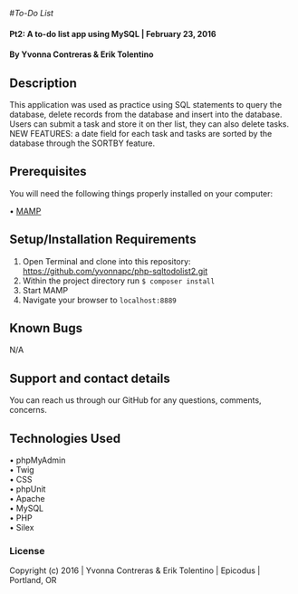 #_To-Do List_

#### Pt2: A to-do list app using MySQL | February 23, 2016

#### By Yvonna Contreras & Erik Tolentino

## Description

This application was used as practice using SQL statements to query the database, delete records from the database and insert into the database. Users can submit a task and store it on ther list, they can also delete tasks. NEW FEATURES: a date field for each task and tasks are sorted by the database through the SORTBY feature.

## Prerequisites

You will need the following things properly installed on your computer:

• [MAMP](https://www.mamp.info/en/downloads/)

## Setup/Installation Requirements

1. Open Terminal and clone into this repository: https://github.com/yvonnapc/php-sqltodolist2.git<br>
2. Within the project directory run ```$ composer install``` <br>
3. Start MAMP<br>
4. Navigate your browser to ```localhost:8889```<br>

## Known Bugs

N/A

## Support and contact details

You can reach us through our GitHub for any questions, comments, concerns.

## Technologies Used

• phpMyAdmin<br>
• Twig<br>
• CSS<br>
• phpUnit<br>
• Apache<br>
• MySQL<br>
• PHP<br>
• Silex<br>

### License

Copyright (c) 2016 |  Yvonna Contreras & Erik Tolentino |  Epicodus  | Portland, OR
